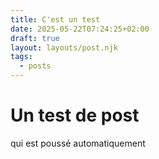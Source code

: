 ```yaml
---
title: C'est un test
date: 2025-05-22T07:24:25+02:00
draft: true
layout: layouts/post.njk
tags:
  - posts
---
```




# Un test de post

qui est poussé automatiquement